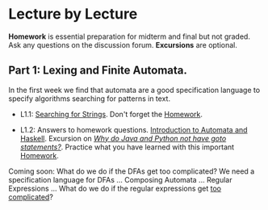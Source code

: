 # Lecture by Lecture 

**Homework** is essential preparation for midterm and final but not graded. Ask any questions on the discussion forum. **Excursions** are optional.

## Part 1: Lexing and Finite Automata.

In the first week we find that automata are a good specification language to specify algorithms searching for patterns in text.

- L1.1: [Searching for Strings](https://hackmd.io/@alexhkurz/Sk555wUlu). Don't forget the [Homework](https://hackmd.io/@alexhkurz/rycnvMvgu).

- L1.2: Answers to homework questions. [Introduction to Automata and Haskell](https://hackmd.io/@alexhkurz/HylLKujCP). Excursion on [*Why do Java and Python not have goto statements?*](https://hackmd.io/@alexhkurz/rJ5wS-0f8). Practice what you have learned with this important [Homework](homework-1.2.md).

Coming soon: What do we do if the DFAs get too complicated? We need a specification language for DFAs ... Composing Automata ... Regular Expressions ... What do we do if the regular expressions get [too complicated](http://www.ex-parrot.com/~pdw/Mail-RFC822-Address.html)?

